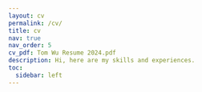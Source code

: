 ```yaml
---
layout: cv
permalink: /cv/
title: cv
nav: true
nav_order: 5
cv_pdf: Tom Wu Resume 2024.pdf
description: Hi, here are my skills and experiences.
toc:
  sidebar: left
---
```

